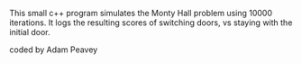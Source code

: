 This small c++ program simulates the Monty Hall problem using 10000 iterations.
It logs the resulting scores of switching doors, vs staying with the initial door.

coded by Adam Peavey
